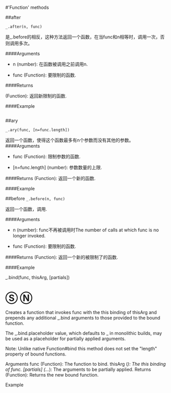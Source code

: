 #'Function' methods

##after

```_.after(n, func)```

是_.before的相反，这种方法返回一个函数，在当func和n相等时，调用一次，否则调用多次。

####Arguments

* n (number): 在函数被调用之前调用n.

* func (Function): 要限制的函数.

####Returns

(Function): 返回新限制的函数.

####Example
```js

```

##ary

```_.ary(func, [n=func.length])```

返回一个函数，使得这个函数最多有n个参数而没有其他的参数。
####Arguments

* func (Function): 限制参数的函数.

* [n=func.length] (number): 参数数量的上限.

####Returns
(Function): 返回一个新的函数.

####Example




##before
```_.before(n, func)```

返回一个函数，调用.

####Arguments
* n (number): func不再被调用时The number of calls at which func is no longer invoked.

* func (Function): 要限制的函数.

####Returns
(Function): 返回一个新的被限制了的函数.

####Example


_.bind(func, thisArg, [partials])
# Ⓢ Ⓝ

Creates a function that invokes func with the this binding of thisArg and prepends any additional _.bind arguments to those provided to the bound function.

The _.bind.placeholder value, which defaults to _ in monolithic builds, may be used as a placeholder for partially applied arguments.

Note: Unlike native Function#bind this method does not set the "length" property of bound functions.

Arguments
func (Function): The function to bind.
thisArg (*): The this binding of func.
[partials] (…*): The arguments to be partially applied.
Returns
(Function): Returns the new bound function.

Example
